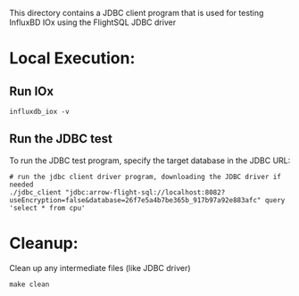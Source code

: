 This directory contains a JDBC client program that is used for testing InfluxBD IOx using the FlightSQL JDBC driver

# Local Execution:

## Run IOx

```shell
influxdb_iox -v
```

## Run the JDBC test

To run the JDBC test program, specify the target database in the JDBC URL:

```shell
# run the jdbc client driver program, downloading the JDBC driver if needed
./jdbc_client "jdbc:arrow-flight-sql://localhost:8082?useEncryption=false&database=26f7e5a4b7be365b_917b97a92e883afc" query 'select * from cpu'
```

# Cleanup:

Clean up any intermediate files (like JDBC driver)

```shell
make clean
```
